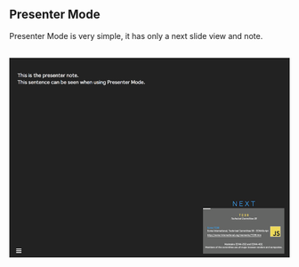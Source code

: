 ## Presenter Mode

Presenter Mode is very simple, it has only a next slide view and note.

<br>

<img src="../../images/presenter-host.png" class="presenter-host-image">

<!-- note
test!

Created Presenter Mode because I need presenter notes when speaking in English.😂
-->
